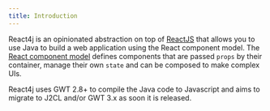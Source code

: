 ```yaml
---
title: Introduction
---
```


React4j is an opinionated abstraction on top of [ReactJS](https://reactjs.org) that allows you to use Java
to build a web application using the React component model. The [React component model](https://reactjs.org/docs/react-component.html)
defines components that are passed `props` by their container, manage their own `state` and can be composed
to make complex UIs.

React4j uses GWT 2.8+ to compile the Java code to Javascript and aims to migrate to J2CL and/or GWT 3.x as
soon it is released.

